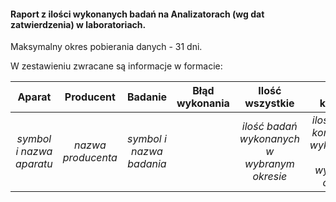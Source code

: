 #### Raport z ilości wykonanych badań na Analizatorach (wg dat zatwierdzenia) w laboratoriach.

Maksymalny okres pobierania danych - 31 dni.

W zestawieniu zwracane są informacje w formacie:

|          Aparat          |     Producent      |         Badanie          | Błąd wykonania |               Ilość wszystkie               |                        Ilość kontrole                        |         Ilość niekontrole         |               ilość powtórki                |
|:------------------------:|:------------------:|:------------------------:|:--------------:|:-------------------------------------------:|:------------------------------------------------------------:|:---------------------------------:|:-------------------------------------------:|
| *symbol i nazwa aparatu* | *nazwa producenta* | *symbol i nazwa badania* |                | *ilość badań wykonanych w wybranym okresie* | *ilość badań kontrolnych <br/>wykonanych w wybranym okresie* | *ilość badań innych niż kontrole* | *ilość zarejestrowanych<br/>powtórek badań* |